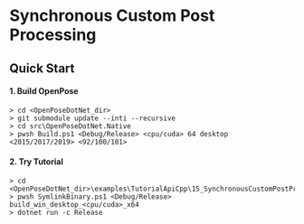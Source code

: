 # Synchronous Custom Post Processing

## Quick Start

#### 1. Build OpenPose

````dos
> cd <OpenPoseDotNet_dir>
> git submodule update --inti --recursive
> cd src\OpenPoseDotNet.Native
> pwsh Build.ps1 <Debug/Release> <cpu/cuda> 64 desktop <2015/2017/2019> <92/100/101>
````

#### 2. Try Tutorial

````dos
> cd <OpenPoseDotNet_dir>\examples\TutorialApiCpp\15_SynchronousCustomPostProcessing
> pwsh SymlinkBinary.ps1 <Debug/Release> build_win_desktop_<cpu/cuda>_x64
> dotnet run -c Release
````